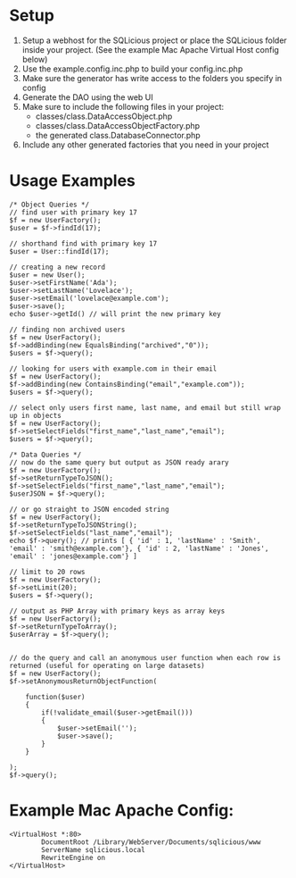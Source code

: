 

Setup
=============

1. Setup a webhost for the SQLicious project or place the SQLicious folder inside your project. (See the example Mac Apache Virtual Host config below)
2. Use the example.config.inc.php to build your config.inc.php
3. Make sure the generator has write access to the folders you specify in config
4. Generate the DAO using the web UI
5. Make sure to include the following files in your project:
	* classes/class.DataAccessObject.php
	* classes/class.DataAccessObjectFactory.php
	* the generated class.DatabaseConnector.php
6. Include any other generated factories that you need in your project

Usage Examples
==============

	/* Object Queries */
	// find user with primary key 17
	$f = new UserFactory();
	$user = $f->findId(17);
	
	// shorthand find with primary key 17
	$user = User::findId(17);
	
	// creating a new record
	$user = new User();
	$user->setFirstName('Ada');
	$user->setLastName('Lovelace');
	$user->setEmail('lovelace@example.com');
	$user->save();
	echo $user->getId() // will print the new primary key

	// finding non archived users
	$f = new UserFactory();
	$f->addBinding(new EqualsBinding("archived","0"));
	$users = $f->query();
	
	// looking for users with example.com in their email
	$f = new UserFactory();
	$f->addBinding(new ContainsBinding("email","example.com"));
	$users = $f->query();
	
	// select only users first name, last name, and email but still wrap up in objects
	$f = new UserFactory();
	$f->setSelectFields("first_name","last_name","email");
	$users = $f->query();
	
	/* Data Queries */
	// now do the same query but output as JSON ready arary
	$f = new UserFactory();
	$f->setReturnTypeToJSON();
	$f->setSelectFields("first_name","last_name","email");
	$userJSON = $f->query();
	
	// or go straight to JSON encoded string
	$f = new UserFactory();
	$f->setReturnTypeToJSONString();
	$f->setSelectFields("last_name","email");
	echo $f->query(); // prints [ { 'id' : 1, 'lastName' : 'Smith', 'email' : 'smith@example.com'}, { 'id' : 2, 'lastName' : 'Jones', 'email' : 'jones@example.com'} ]
	
	// limit to 20 rows
	$f = new UserFactory();
	$f->setLimit(20);
	$users = $f->query();
	
	// output as PHP Array with primary keys as array keys
	$f = new UserFactory();
	$f->setReturnTypeToArray();
	$userArray = $f->query();
	
	
	// do the query and call an anonymous user function when each row is returned (useful for operating on large datasets)
	$f = new UserFactory();
	$f->setAnonymousReturnObjectFunction(
	
		function($user)
		{
			if(!validate_email($user->getEmail()))
			{
				$user->setEmail('');
				$user->save();
			}
		}
		
	);
	$f->query();
	

Example Mac Apache Config:
=============
	<VirtualHost *:80>
	        DocumentRoot /Library/WebServer/Documents/sqlicious/www
	        ServerName sqlicious.local
	        RewriteEngine on
	</VirtualHost>